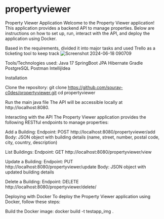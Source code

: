 # propertyviewer

Property Viewer Application
Welcome to the Property Viewer application! This application provides a backend API to manage properties. Below are instructions on how 
to set up, run, interact with the API, and deploy the application using Docker.

Based in the requirements, divided it into major tasks and used Trello as a ticketing tool to keep track
![Screenshot 2024-06-18 090709](https://github.com/sourav-c0des/propertyviewer/assets/32695091/273a4ecc-3425-4638-a226-ce0895ac7f1e)

Tools/Technologies used:
Java 17
SpringBoot
JPA Hibernate
Gradle
PostgreSQL
Postman
IntellijIdea

Installation

Clone the repository:
git clone https://github.com/sourav-c0des/propertyviewer.git
cd propertyviewer


Run the main java file
The API will be accessible locally at http://localhost:8080.


Interacting with the API
The Property Viewer application provides the following RESTful endpoints to manage properties:


Add a Building:
Endpoint: POST http://localhost:8080/propertyviewer/add
Body: JSON object with building details (name, street, number, postal code, city, country, description)

List Buildings:
Endpoint: GET http://localhost:8080/propertyviewer/view

Update a Building:
Endpoint: PUT http://localhost:8080/propertyviewer/update
Body: JSON object with updated building details

Delete a Building:
Endpoint: DELETE http://localhost:8080/propertyviewer/delete/

Deploying with Docker
To deploy the Property Viewer application using Docker, follow these steps:

Build the Docker image:
docker build -t testapp_img . 
